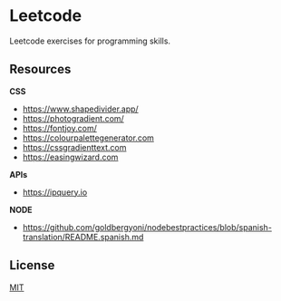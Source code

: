 # Leetcode

Leetcode exercises for programming skills.

## Resources

**CSS**

- https://www.shapedivider.app/
- https://photogradient.com/
- https://fontjoy.com/
- https://colourpalettegenerator.com
- https://cssgradienttext.com
- https://easingwizard.com

**APIs**

- https://ipquery.io

**NODE**

- https://github.com/goldbergyoni/nodebestpractices/blob/spanish-translation/README.spanish.md

## License

[MIT](./LICENSE)
